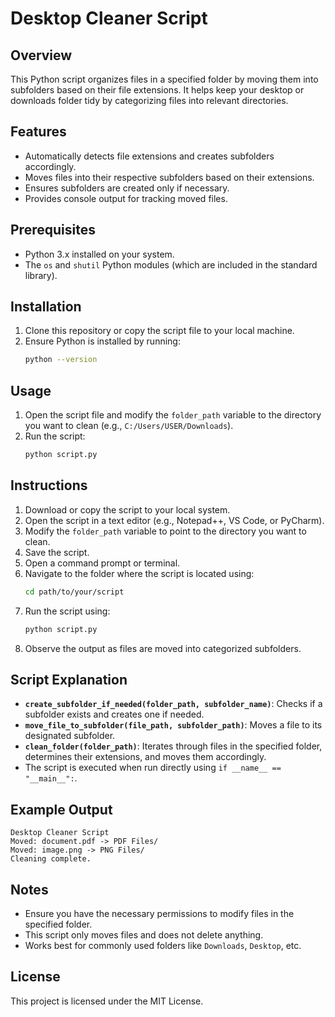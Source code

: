 # Desktop Cleaner Script

## Overview
This Python script organizes files in a specified folder by moving them into subfolders based on their file extensions. It helps keep your desktop or downloads folder tidy by categorizing files into relevant directories.

## Features
- Automatically detects file extensions and creates subfolders accordingly.
- Moves files into their respective subfolders based on their extensions.
- Ensures subfolders are created only if necessary.
- Provides console output for tracking moved files.

## Prerequisites
- Python 3.x installed on your system.
- The `os` and `shutil` Python modules (which are included in the standard library).

## Installation
1. Clone this repository or copy the script file to your local machine.
2. Ensure Python is installed by running:
   ```sh
   python --version
   ```

## Usage
1. Open the script file and modify the `folder_path` variable to the directory you want to clean (e.g., `C:/Users/USER/Downloads`).
2. Run the script:
   ```sh
   python script.py
   ```

## Instructions
1. Download or copy the script to your local system.
2. Open the script in a text editor (e.g., Notepad++, VS Code, or PyCharm).
3. Modify the `folder_path` variable to point to the directory you want to clean.
4. Save the script.
5. Open a command prompt or terminal.
6. Navigate to the folder where the script is located using:
   ```sh
   cd path/to/your/script
   ```
7. Run the script using:
   ```sh
   python script.py
   ```
8. Observe the output as files are moved into categorized subfolders.

## Script Explanation
- **`create_subfolder_if_needed(folder_path, subfolder_name)`**: Checks if a subfolder exists and creates one if needed.
- **`move_file_to_subfolder(file_path, subfolder_path)`**: Moves a file to its designated subfolder.
- **`clean_folder(folder_path)`**: Iterates through files in the specified folder, determines their extensions, and moves them accordingly.
- The script is executed when run directly using `if __name__ == "__main__":`.

## Example Output
```
Desktop Cleaner Script
Moved: document.pdf -> PDF Files/
Moved: image.png -> PNG Files/
Cleaning complete.
```

## Notes
- Ensure you have the necessary permissions to modify files in the specified folder.
- This script only moves files and does not delete anything.
- Works best for commonly used folders like `Downloads`, `Desktop`, etc.

## License
This project is licensed under the MIT License.


